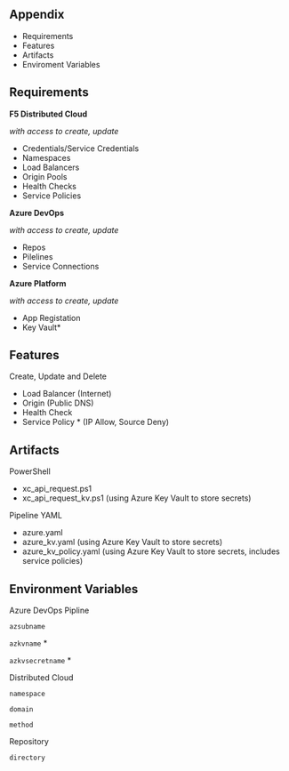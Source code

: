 
## Appendix

- Requirements
- Features
- Artifacts
- Enviroment Variables

## Requirements

**F5 Distributed Cloud**

*with access to create, update*

- Credentials/Service Credentials
- Namespaces
- Load Balancers
- Origin Pools
- Health Checks
- Service Policies

**Azure DevOps**

*with access to create, update*

- Repos
- Pilelines
- Service Connections

**Azure Platform**

*with access to create, update*

- App Registation
- Key Vault*

## Features

Create, Update and Delete
- Load Balancer (Internet)
- Origin (Public DNS)
- Health Check
- Service Policy * (IP Allow, Source Deny)

## Artifacts

PowerShell

- xc_api_request.ps1
- xc_api_request_kv.ps1 (using Azure Key Vault to store secrets)

Pipeline YAML

- azure.yaml
- azure_kv.yaml (using Azure Key Vault to store secrets)
- azure_kv_policy.yaml (using Azure Key Vault to store secrets, includes service policies)

## Environment Variables

Azure DevOps Pipline

`azsubname`

`azkvname` *

`azkvsecretname` *

Distributed Cloud

`namespace`

`domain`

`method`

Repository

`directory`

